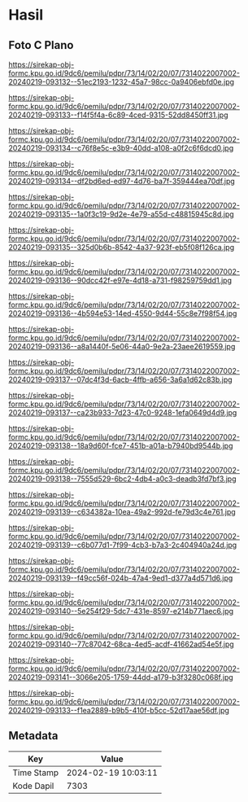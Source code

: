 # Hasil

## Foto C Plano

https://sirekap-obj-formc.kpu.go.id/9dc6/pemilu/pdpr/73/14/02/20/07/7314022007002-20240219-093132--51ec2193-1232-45a7-98cc-0a9406ebfd0e.jpg

https://sirekap-obj-formc.kpu.go.id/9dc6/pemilu/pdpr/73/14/02/20/07/7314022007002-20240219-093133--f14f5f4a-6c89-4ced-9315-52dd8450ff31.jpg

https://sirekap-obj-formc.kpu.go.id/9dc6/pemilu/pdpr/73/14/02/20/07/7314022007002-20240219-093134--c76f8e5c-e3b9-40dd-a108-a0f2c6f6dcd0.jpg

https://sirekap-obj-formc.kpu.go.id/9dc6/pemilu/pdpr/73/14/02/20/07/7314022007002-20240219-093134--df2bd6ed-ed97-4d76-ba7f-359444ea70df.jpg

https://sirekap-obj-formc.kpu.go.id/9dc6/pemilu/pdpr/73/14/02/20/07/7314022007002-20240219-093135--1a0f3c19-9d2e-4e79-a55d-c48815945c8d.jpg

https://sirekap-obj-formc.kpu.go.id/9dc6/pemilu/pdpr/73/14/02/20/07/7314022007002-20240219-093135--325d0b6b-8542-4a37-923f-eb5f08f126ca.jpg

https://sirekap-obj-formc.kpu.go.id/9dc6/pemilu/pdpr/73/14/02/20/07/7314022007002-20240219-093136--90dcc42f-e97e-4d18-a731-f98259759dd1.jpg

https://sirekap-obj-formc.kpu.go.id/9dc6/pemilu/pdpr/73/14/02/20/07/7314022007002-20240219-093136--4b594e53-14ed-4550-9d44-55c8e7f98f54.jpg

https://sirekap-obj-formc.kpu.go.id/9dc6/pemilu/pdpr/73/14/02/20/07/7314022007002-20240219-093136--a8a1440f-5e06-44a0-9e2a-23aee2619559.jpg

https://sirekap-obj-formc.kpu.go.id/9dc6/pemilu/pdpr/73/14/02/20/07/7314022007002-20240219-093137--07dc4f3d-6acb-4ffb-a656-3a6a1d62c83b.jpg

https://sirekap-obj-formc.kpu.go.id/9dc6/pemilu/pdpr/73/14/02/20/07/7314022007002-20240219-093137--ca23b933-7d23-47c0-9248-1efa0649d4d9.jpg

https://sirekap-obj-formc.kpu.go.id/9dc6/pemilu/pdpr/73/14/02/20/07/7314022007002-20240219-093138--18a9d60f-fce7-451b-a01a-b7940bd9544b.jpg

https://sirekap-obj-formc.kpu.go.id/9dc6/pemilu/pdpr/73/14/02/20/07/7314022007002-20240219-093138--7555d529-6bc2-4db4-a0c3-deadb3fd7bf3.jpg

https://sirekap-obj-formc.kpu.go.id/9dc6/pemilu/pdpr/73/14/02/20/07/7314022007002-20240219-093139--c634382a-10ea-49a2-992d-fe79d3c4e761.jpg

https://sirekap-obj-formc.kpu.go.id/9dc6/pemilu/pdpr/73/14/02/20/07/7314022007002-20240219-093139--c6b077d1-7f99-4cb3-b7a3-2c404940a24d.jpg

https://sirekap-obj-formc.kpu.go.id/9dc6/pemilu/pdpr/73/14/02/20/07/7314022007002-20240219-093139--f49cc56f-024b-47a4-9ed1-d377a4d571d6.jpg

https://sirekap-obj-formc.kpu.go.id/9dc6/pemilu/pdpr/73/14/02/20/07/7314022007002-20240219-093140--5e254f29-5dc7-431e-8597-e214b771aec6.jpg

https://sirekap-obj-formc.kpu.go.id/9dc6/pemilu/pdpr/73/14/02/20/07/7314022007002-20240219-093140--77c87042-68ca-4ed5-acdf-41662ad54e5f.jpg

https://sirekap-obj-formc.kpu.go.id/9dc6/pemilu/pdpr/73/14/02/20/07/7314022007002-20240219-093141--3066e205-1759-44dd-a179-b3f3280c068f.jpg

https://sirekap-obj-formc.kpu.go.id/9dc6/pemilu/pdpr/73/14/02/20/07/7314022007002-20240219-093133--f1ea2889-b9b5-410f-b5cc-52d17aae56df.jpg


## Metadata

| Key        | Value               |
| ---------- | ------------------- |
| Time Stamp | 2024-02-19 10:03:11 |
| Kode Dapil | 7303                |



